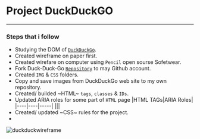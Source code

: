 # Project DuckDuckGO
****
### Steps that i follow

* Studying the DOM of [`DuckDuckGo`](https://duckduckgo.com/).
* Created wireframe on paper first.
* Created wirefare on computer using `Pencil` open sourse Sofetwear.
* Fork Duck-Duck-Go [`Repository`](https://github.com/shoaib-zaheer/duck-duck-clone) to may Github account.
* Created `IMG` & `CSS` folders.
* Copy and save images from DuckDuckGo web site to my own repository.
* Created/ builded ~HTML~ `tags`, `classes` & `IDs`.
* Updated ARIA roles for some part of `HTML` page
    |HTML TAGs|ARIA Roles|
    |----|----|-----|
    |||
* Created/ updated ~CSS~ rules for the project.
* 


![duckduckwireframe](https://user-images.githubusercontent.com/59531766/73141787-61471600-4088-11ea-986d-b4b0978eb682.png)
